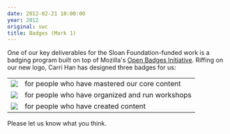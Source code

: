 ```yaml
---
date: 2012-02-21 10:00:00
year: 2012
original: swc
title: Badges (Mark 1)
---
```

<p>One of our key deliverables for the Sloan Foundation-funded work is a badging program built on top of Mozilla's <a href="http://openbadges.org/">Open Badges Initiative</a>. Riffing on our new logo, Carri Han has designed three badges for us:</p>
<table class="centered">
<tbody>
<tr>
<td><img src="{{'/files/2012/02/learner.png' | relative_url}}" class="centered"></td>
<td>for people who have mastered our core content</td>
</tr>
<tr>
<td><img src="{{'/files/2012/02/organizer.png' | relative_url}}" class="centered"></td>
<td>for people who have organized and run workshops</td>
</tr>
<tr>
<td><img src="{{'/files/2012/02/creator.png' | relative_url}}" class="centered"></td>
<td>for people who have created content</td>
</tr>
</tbody>
</table>
<p>Please let us know what you think.</p>
